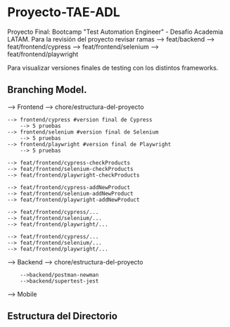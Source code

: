 # Proyecto-TAE-ADL
Proyecto Final: Bootcamp "Test Automation Engineer" - Desafío Academia LATAM.
Para la revisión del proyecto revisar ramas
--> feat/backend
--> feat/frontend/cypress
--> feat/frontend/selenium
--> feat/frontend/playwright

Para visualizar versiones finales de testing con los distintos frameworks.

## Branching Model.

--> Frontend
    --> chore/estructura-del-proyecto

    --> frontend/cypress #version final de Cypress
        --> 5 pruebas
    --> frontend/selenium #version final de Selenium
        --> 5 pruebas
    --> frontend/playwright #version final de Playwright
        --> 5 pruebas

    --> feat/frontend/cypress-checkProducts
    --> feat/frontend/selenium-checkProducts
    --> feat/frontend/playwright-checkProducts

    --> feat/frontend/cypress-addNewProduct
    --> feat/frontend/selenium-addNewProduct
    --> feat/frontend/playwright-addNewProduct

    --> feat/frontend/cypress/...
    --> feat/frontend/selenium/...
    --> feat/frontend/playwright/...

    --> feat/frontend/cypress/...
    --> feat/frontend/selenium/...
    --> feat/frontend/playwright/...


--> Backend
    --> chore/estructura-del-proyecto
    
        -->backend/postman-newman
        -->backend/supertest-jest

--> Mobile

## Estructura del Directorio